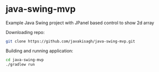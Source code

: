 # java-swing-mvp
Example Java Swing project with JPanel based control to show 2d array

Downloading repo:
```bash
git clone https://github.com/javakisagh/java-swing-mvp.git
```

Building and running application:
```bash
cd java-swing-mvp
./gradlew run
```
